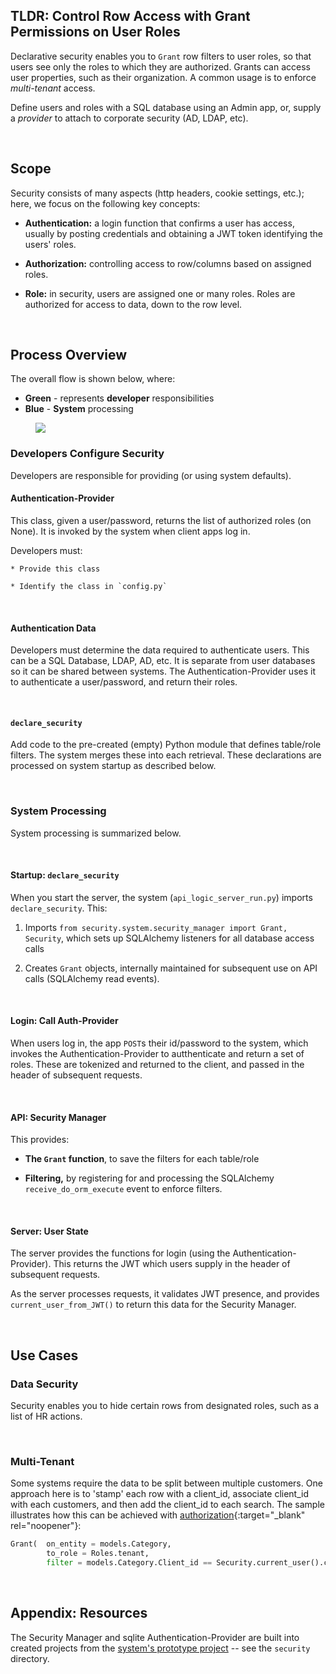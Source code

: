 ## TLDR: Control Row Access with Grant Permissions on User Roles

Declarative security enables you to `Grant` row filters to user roles, so that users see only the roles to which they are authorized.  Grants can access user properties, such as their organization.  A common usage is to enforce *multi-tenant* access.

Define users and roles with a SQL database using an Admin app, or, supply a *provider* to attach to corporate security (AD, LDAP, etc).

&nbsp;

## Scope

Security consists of many aspects (http headers, cookie settings, etc.); here, we focus on the following key concepts:

* **Authentication:** a login function that confirms a user has access, usually by posting credentials and obtaining a JWT token identifying the users' roles.

* **Authorization:** controlling access to row/columns based on assigned roles.

* **Role:** in security, users are assigned one or many roles.  Roles are authorized for access to data, down to the row level.

&nbsp;

## Process Overview

The overall flow is shown below, where:

* __Green__ - represents __developer__ responsibilities
* __Blue__ - __System__ processing

<figure><img src="https://github.com/valhuber/apilogicserver/wiki/images/security/overview.png"></figure>

### Developers Configure Security

Developers are responsible for providing (or using system defaults).

#### Authentication-Provider

This class, given a user/password, returns the list of authorized roles (on None).  It is invoked by the system when client apps log in.

Developers must:

    * Provide this class

    * Identify the class in `config.py`

&nbsp;

#### Authentication Data

Developers must determine the data required to authenticate users.  This can be a SQL Database, LDAP, AD, etc.  It is separate from user databases so it can be shared between systems.  The Authentication-Provider uses it to authenticate a user/password, and return their roles.

&nbsp;

#### `declare_security`

Add code to the pre-created (empty) Python module that defines table/role filters.  The system merges these into each retrieval.  These declarations are processed on system startup as described below.

&nbsp;

### System Processing

System processing is summarized below.

&nbsp;

#### Startup: `declare_security`

When you start the server, the system (`api_logic_server_run.py`) imports `declare_security`.  This:

1. Imports `from security.system.security_manager import Grant, Security`, which sets up SQLAlchemy listeners for all database access calls

2. Creates `Grant` objects, internally maintained for subsequent use on API calls (SQLAlchemy read events).

&nbsp;

#### Login: Call Auth-Provider

When users log in, the app `POST`s their id/password to the system, which invokes the Authentication-Provider to autthenticate and return a set of roles.  These are tokenized and returned to the client, and passed in the header of subsequent requests.

&nbsp;

#### API: Security Manager

This provides:

* __The `Grant` function__, to save the filters for each table/role

* __Filtering,__ by registering for and processing the SQLAlchemy `receive_do_orm_execute` event to enforce filters.

&nbsp;

#### Server: User State

The server provides the functions for login (using the Authentication-Provider).  This returns the JWT which users supply in the header of subsequent requests.

As the server processes requests, it validates JWT presence, and provides `current_user_from_JWT()` to return this data for the Security Manager.

&nbsp;

## Use Cases

### Data Security

Security enables you to hide certain rows from designated roles, such as a list of HR actions.

&nbsp;

### Multi-Tenant

Some systems require the data to be split between multiple customers.  One approach here is to 'stamp' each row with a client_id, associate client_id with each customers, and then add the client_id to each search.  The sample illustrates how this can be achieved with [authorization](../Security-Authorization){:target="_blank" rel="noopener"}:

```python
Grant(  on_entity = models.Category,
        to_role = Roles.tenant,
        filter = models.Category.Client_id == Security.current_user().client_id)  # User table attributes
```


&nbsp;

## Appendix: Resources

The Security Manager and sqlite Authentication-Provider are built into created projects from the [system's prototype project](https://github.com/valhuber/ApiLogicServer/tree/main/api_logic_server_cli/project_prototype) -- see the `security` directory.
